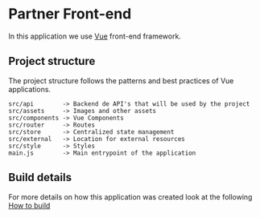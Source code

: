 # Partner Front-end

In this application we use [Vue](https://vuejs.org/) front-end framework.

## Project structure

The project structure follows the patterns and best practices of Vue applications.

```
src/api        -> Backend de API's that will be used by the project
src/assets     -> Images and other assets
src/components -> Vue Components
src/router     -> Routes
src/store      -> Centralized state management
src/external   -> Location for external resources
src/style      -> Styles
main.js        -> Main entrypoint of the application
```

## Build details

For more details on how this application was created look at the following 
[How to build](README-HOWTO.md)